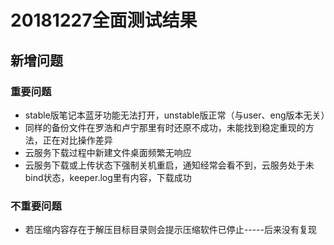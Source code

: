 # 20181227全面测试结果
## 新增问题
### 重要问题
- stable版笔记本蓝牙功能无法打开，unstable版正常（与user、eng版本无关）
- 同样的备份文件在罗浩和卢宁那里有时还原不成功，未能找到稳定重现的方法，正在对比操作差异
- 云服务下载过程中新建文件桌面频繁无响应
- 云服务下载或上传状态下强制关机重启，通知经常会看不到，云服务处于未bind状态，keeper.log里有内容，下载成功

### 不重要问题
- 若压缩内容存在于解压目标目录则会提示压缩软件已停止-----后来没有复现
